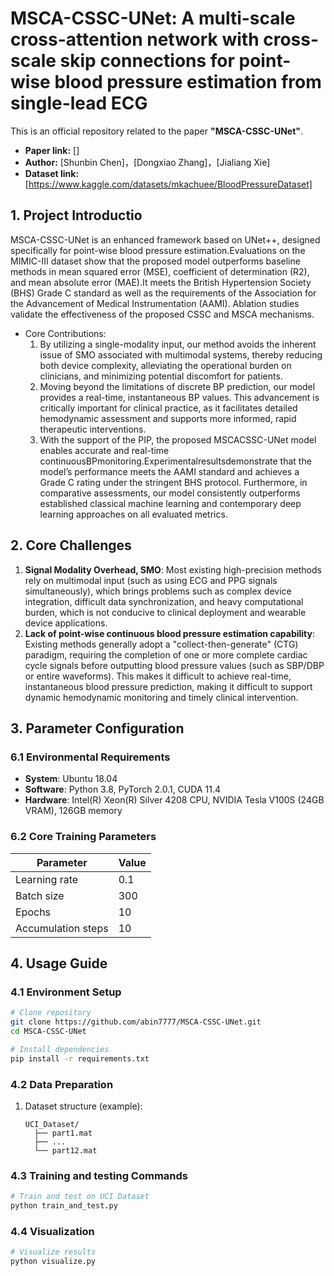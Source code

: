 # MSCA-CSSC-UNet: A multi-scale cross-attention network with cross-scale skip connections for point-wise blood pressure estimation from single-lead ECG 

This is an official repository related to the paper **"MSCA-CSSC-UNet"**.

- **Paper link:** []  
- **Author:** [Shunbin Chen]，[Dongxiao Zhang]，[Jialiang Xie]  
- **Dataset link:** [https://www.kaggle.com/datasets/mkachuee/BloodPressureDataset]

## 1. Project Introductio
MSCA-CSSC-UNet is an enhanced framework based on UNet++, designed specifically for point-wise blood pressure estimation.Evaluations on the MIMIC-III dataset show that the proposed model outperforms baseline methods in mean squared error (MSE), coefficient of determination (R2), and mean absolute error (MAE).It meets the British Hypertension Society (BHS) Grade C standard as well as the requirements of the Association for the Advancement of Medical Instrumentation (AAMI). Ablation studies validate the effectiveness of the proposed CSSC and MSCA mechanisms.
- Core Contributions:
  1. By utilizing a single-modality input, our method avoids the inherent issue of SMO associated with multimodal systems, thereby reducing both device complexity, alleviating the operational burden on clinicians, and minimizing potential discomfort for patients.
  2. Moving beyond the limitations of discrete BP prediction, our model provides a real-time, instantaneous BP values. This advancement is critically important for clinical practice, as it facilitates detailed hemodynamic assessment and supports more informed, rapid therapeutic interventions.
  3. With the support of the PIP, the proposed MSCACSSC-UNet model enables accurate and real-time continuousBPmonitoring.Experimentalresultsdemonstrate that the model’s performance meets the AAMI standard and achieves a Grade C rating under the stringent BHS protocol. Furthermore, in comparative assessments, our model consistently outperforms established classical machine learning and contemporary deep learning approaches on all evaluated metrics.

## 2. Core Challenges
1. **Signal Modality Overhead, SMO**: Most existing high-precision methods rely on multimodal input (such as using ECG and PPG signals simultaneously), which brings problems such as complex device integration, difficult data synchronization, and heavy computational burden, which is not conducive to clinical deployment and wearable device applications.
2. **Lack of point-wise continuous blood pressure estimation capability**: Existing methods generally adopt a "collect-then-generate" (CTG) paradigm, requiring the completion of one or more complete cardiac cycle signals before outputting blood pressure values ​​(such as SBP/DBP or entire waveforms). This makes it difficult to achieve real-time, instantaneous blood pressure prediction, making it difficult to support dynamic hemodynamic monitoring and timely clinical intervention.

## 3. Parameter Configuration

### 6.1 Environmental Requirements

- **System**: Ubuntu 18.04
- **Software**: Python 3.8, PyTorch 2.0.1, CUDA 11.4
- **Hardware**: Intel(R) Xeon(R) Silver 4208 CPU, NVIDIA Tesla V100S (24GB VRAM), 126GB memory

### 6.2 Core Training Parameters

| Parameter                | Value                                           |
| ------------------------ | ----------------------------------------------- |
| Learning rate            | 0.1                                             |
| Batch size               | 300                                             |
| Epochs                   | 10                                              |
| Accumulation steps       | 10                                              |

## 4. Usage Guide

### 4.1 Environment Setup

```bash
# Clone repository
git clone https://github.com/abin7777/MSCA-CSSC-UNet.git
cd MSCA-CSSC-UNet

# Install dependencies
pip install -r requirements.txt
```

### 4.2 Data Preparation

1. Dataset structure (example):


   ```plaintext
   UCI_Dataset/
     ├── part1.mat      
     ├── ...  
     └── part12.mat  
   ```

### 4.3 Training and testing Commands

```bash
# Train and test on UCI Dataset
python train_and_test.py
```

### 4.4 Visualization

```bash
# Visualize results 
python visualize.py
```
